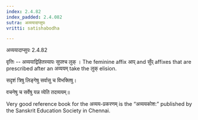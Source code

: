 ```yaml
---
index: 2.4.82
index_padded: 2.4.082
sutra: अव्ययादाप्सुपः
vritti: satishabodha

---
```

 अव्ययादाप्सुपः 2.4.82 


वृत्तिः -- अव्ययाद्विहितस्यापः सुपश्च लुक् । The feminine affix आप् and सुँप् affixes that are prescribed after an अव्ययम् take the लुक् elision. 


सदृशं त्रिषु लिङ्गेषु सर्वासु च विभक्तिषु। 

वचनेषु च सर्वेषु यन्न व्येति तदव्ययम्॥ 


Very good reference book for the अव्यय-प्रकरणम् is the “अव्ययकोश:” published by the Sanskrit Education Society in Chennai. 